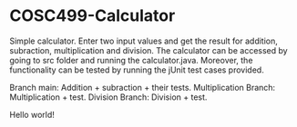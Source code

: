 
# COSC499-Calculator
 
Simple calculator. Enter two input values and get the result for addition, subraction, multiplication and division. 
The calculator can be accessed by going to src folder and running the calculator.java. Moreover, the functionality can be tested
by running the jUnit test cases provided. 

Branch main: Addition + subraction + their tests. 
Multiplication Branch: Multiplication + test. 
Division Branch: Division + test. 

Hello world!
